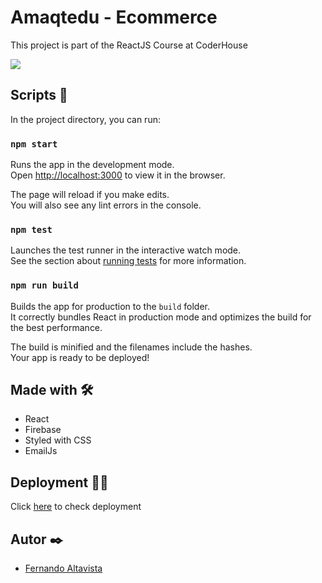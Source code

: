 # Amaqtedu - Ecommerce

This project is part of the ReactJS Course at CoderHouse

![](https://github.com/fernandoaltavista/Amaqtedu-Altavista/blob/master/public/gifPage.gif)

## Scripts 🧰

In the project directory, you can run:

### `npm start`

Runs the app in the development mode.\
Open [http://localhost:3000](http://localhost:3000) to view it in the browser.

The page will reload if you make edits.\
You will also see any lint errors in the console.

### `npm test`

Launches the test runner in the interactive watch mode.\
See the section about [running tests](https://facebook.github.io/create-react-app/docs/running-tests) for more information.

### `npm run build`

Builds the app for production to the `build` folder.\
It correctly bundles React in production mode and optimizes the build for the best performance.

The build is minified and the filenames include the hashes.\
Your app is ready to be deployed!

## Made with 🛠️

* React 
* Firebase
* Styled with CSS
* EmailJs

## Deployment 👷‍♂️
Click [here](https://amaqtedu-faa62.web.app/) to check deployment

## Autor ✒️

* [Fernando Altavista](https://www.linkedin.com/in/fernando-andres-altavista-614453201)
